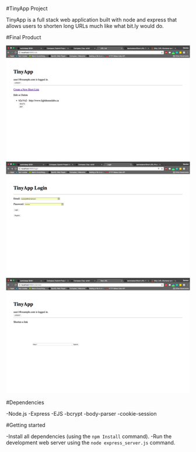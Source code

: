 #TinyApp Project

TinyApp is a full stack web application built with node and express that allows users to shorten long URLs much like what bit.ly would do.

#Final Product

!["screenshot description"](https://github.com/bernicetann/Short-URL-Project/blob/master/docs/URL-list-page.png?raw=true)
!["screenshot description"](https://github.com/bernicetann/Short-URL-Project/blob/master/docs/login-page.png?raw=true)
!["screenshot description"](https://github.com/bernicetann/Short-URL-Project/blob/master/docs/new-url-page.png?raw=true)


#Dependencies

-Node.js
-Express
-EJS
-bcrypt
-body-parser
-cookie-session

#Getting started

-Install all dependencies (using the `npm Install` command).
-Run the development web server using the `node express_server.js` command.